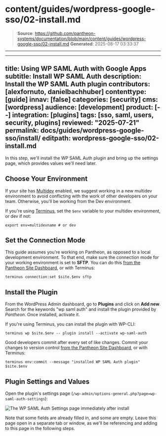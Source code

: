# content/guides/wordpress-google-sso/02-install.md

> **Source**: https://github.com/pantheon-systems/documentation/blob/main/content/guides/wordpress-google-sso/02-install.md
> **Generated**: 2025-08-17 03:33:37

---

---
title: Using WP SAML Auth with Google Apps
subtitle: Install WP SAML Auth
description: Install the WP SAML Auth plugin
contributors: [alexfornuto, danielbachhuber]
contenttype: [guide]
innav: [false]
categories: [security]
cms: [wordpress]
audience: [development]
product: [--]
integration: [plugins]
tags: [sso, saml, users, security, plugins]
reviewed: "2025-07-21"
permalink: docs/guides/wordpress-google-sso/install/
editpath: wordpress-google-sso/02-install.md
---

In this step, we'll install the WP SAML Auth plugin and bring up the settings page, which provides values we'll need later.

## Choose Your Environment

If your site has [Multidev](/guides/multidev) enabled, we suggest working in a new multidev environment to avoid conflicting with the work of other developers on your team. Otherwise, you'll be working from the Dev environment.

<Alert title="Environment Variables" type="export">

If you're using [Terminus](/terminus), set the `$env` variable to your multidev environment, or dev if not:

```bash{promptUser: user}
export env=multidevname # or dev
```

</Alert>

## Set the Connection Mode

This guide assumes you're working on Pantheon, as opposed to a local development environment. To that end, make sure the connection mode for your working environment is set to **SFTP**. You can do this [from the Pantheon Site Dashboard](/guides/sftp), or with Terminus:

```bash{promptUser: user}
terminus connection:set $site.$env sftp
```

## Install the Plugin

From the WordPress Admin dashboard, go to **Plugins** and click on **Add new**. Search for the keywords "wp saml auth" and install the plugin provided by *Pantheon*. Once installed, activate it.

If you're using Terminus, you can install the plugin with WP-CLI:

```bash{promptUser: user}
terminus wp $site.$env -- plugin install --activate wp-saml-auth
```

<Alert type="info" title="Pro Tip">

Good developers commit after every set of like changes. Commit your changes to version control [from the Pantheon Site Dashboard](/guides/sftp/sftp-development), or with Terminus:

```bash{promptUser: user}
terminus env:commit --message "installed WP SAML Auth plugin" $site.$env
```

</Alert>

## Plugin Settings and Values

Open the plugin's settings page (`/wp-admin/options-general.php?page=wp-saml-auth-settings`):

![The WP SAML Auth Settings page immediately after install](../../../images/guides/wordpress-google-sso/plugin-default-values.png)

Note that some fields are already filled in, and some are empty. Leave this page open in a separate tab or window, as we'll be referencing and adding to this page in the following steps.
